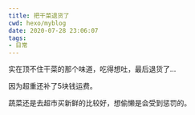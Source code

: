 ```yaml
---
title: 把干菜退货了
cwd: hexo/myblog
date: 2020-07-28 23:06:07
tags:
- 日常
---
```


实在顶不住干菜的那个味道，吃得想吐，最后退货了...

因为超重还补了5块钱运费。

蔬菜还是去超市买新鲜的比较好，想偷懒是会受到惩罚的。

